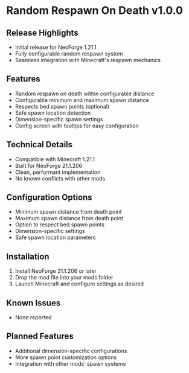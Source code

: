 # Random Respawn On Death v1.0.0

## Release Highlights
- Initial release for NeoForge 1.21.1
- Fully configurable random respawn system
- Seamless integration with Minecraft's respawn mechanics

## Features
- Random respawn on death within configurable distance
- Configurable minimum and maximum spawn distance
- Respects bed spawn points (optional)
- Safe spawn location detection
- Dimension-specific spawn settings
- Config screen with tooltips for easy configuration

## Technical Details
- Compatible with Minecraft 1.21.1
- Built for NeoForge 21.1.206
- Clean, performant implementation
- No known conflicts with other mods

## Configuration Options
- Minimum spawn distance from death point
- Maximum spawn distance from death point
- Option to respect bed spawn points
- Dimension-specific settings
- Safe spawn location parameters

## Installation
1. Install NeoForge 21.1.206 or later
2. Drop the mod file into your mods folder
3. Launch Minecraft and configure settings as desired

## Known Issues
- None reported

## Planned Features
- Additional dimension-specific configurations
- More spawn point customization options
- Integration with other mods' spawn systems
